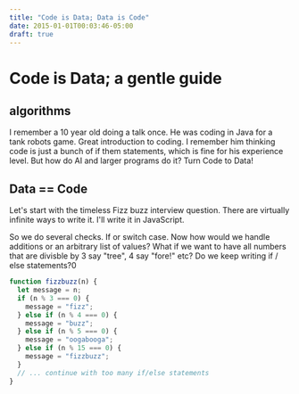 ```yaml
---
title: "Code is Data; Data is Code"
date: 2015-01-01T00:03:46-05:00
draft: true
---
```


# Code is Data; a gentle guide

## algorithms

I remember a 10 year old doing a talk once. He was coding in Java for a tank robots game. Great introduction to coding. I remember him thinking code is just a bunch of if them statements, which is fine for his experience level. But how do AI and larger programs do it? Turn Code to Data!

## Data == Code

Let's start with the timeless Fizz buzz interview question. There are virtually infinite ways to write it. I'll write it in JavaScript.

So we do several checks. If or switch case. Now how would we handle additions or an arbitrary list of values? What if we want to have
all numbers that are divisble by 3 say "tree", 4 say "fore!" etc? Do we keep writing if / else statements?0

```javascript
function fizzbuzz(n) {
  let message = n;
  if (n % 3 === 0) {
    message = "fizz";
  } else if (n % 4 === 0) {
    message = "buzz";
  } else if (n % 5 === 0) {
    message = "oogabooga";
  } else if (n % 15 === 0) {
    message = "fizzbuzz";
  }
  // ... continue with too many if/else statements
}
```
